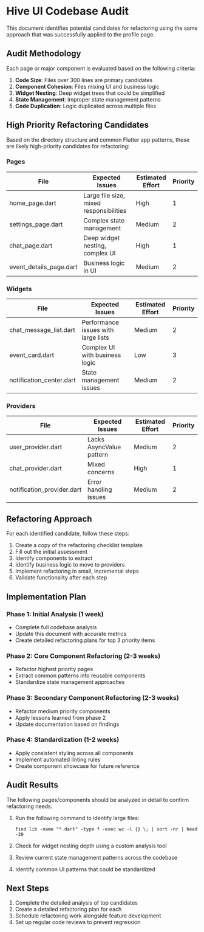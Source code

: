 # Hive UI Codebase Audit

This document identifies potential candidates for refactoring using the same approach that was successfully applied to the profile page.

## Audit Methodology

Each page or major component is evaluated based on the following criteria:

1. **Code Size**: Files over 300 lines are primary candidates
2. **Component Cohesion**: Files mixing UI and business logic
3. **Widget Nesting**: Deep widget trees that could be simplified
4. **State Management**: Improper state management patterns
5. **Code Duplication**: Logic duplicated across multiple files

## High Priority Refactoring Candidates

Based on the directory structure and common Flutter app patterns, these are likely high-priority candidates for refactoring:

### Pages

| File | Expected Issues | Estimated Effort | Priority |
|------|----------------|------------------|----------|
| home_page.dart | Large file size, mixed responsibilities | High | 1 |
| settings_page.dart | Complex state management | Medium | 2 |
| chat_page.dart | Deep widget nesting, complex UI | High | 1 |
| event_details_page.dart | Business logic in UI | Medium | 2 |

### Widgets

| File | Expected Issues | Estimated Effort | Priority |
|------|----------------|------------------|----------|
| chat_message_list.dart | Performance issues with large lists | Medium | 2 |
| event_card.dart | Complex UI with business logic | Low | 3 |
| notification_center.dart | State management issues | Medium | 2 |

### Providers

| File | Expected Issues | Estimated Effort | Priority |
|------|----------------|------------------|----------|
| user_provider.dart | Lacks AsyncValue pattern | Medium | 2 |
| chat_provider.dart | Mixed concerns | High | 1 |
| notification_provider.dart | Error handling issues | Medium | 2 |

## Refactoring Approach

For each identified candidate, follow these steps:

1. Create a copy of the refactoring checklist template
2. Fill out the initial assessment
3. Identify components to extract
4. Identify business logic to move to providers
5. Implement refactoring in small, incremental steps
6. Validate functionality after each step

## Implementation Plan

### Phase 1: Initial Analysis (1 week)

- Complete full codebase analysis
- Update this document with accurate metrics
- Create detailed refactoring plans for top 3 priority items

### Phase 2: Core Component Refactoring (2-3 weeks)

- Refactor highest priority pages
- Extract common patterns into reusable components
- Standardize state management approaches

### Phase 3: Secondary Component Refactoring (2-3 weeks)

- Refactor medium priority components
- Apply lessons learned from phase 2
- Update documentation based on findings

### Phase 4: Standardization (1-2 weeks)

- Apply consistent styling across all components
- Implement automated linting rules
- Create component showcase for future reference

## Audit Results

The following pages/components should be analyzed in detail to confirm refactoring needs:

1. Run the following command to identify large files:
   ```
   find lib -name "*.dart" -type f -exec wc -l {} \; | sort -nr | head -20
   ```

2. Check for widget nesting depth using a custom analysis tool
3. Review current state management patterns across the codebase
4. Identify common UI patterns that could be standardized

## Next Steps

1. Complete the detailed analysis of top candidates
2. Create a detailed refactoring plan for each
3. Schedule refactoring work alongside feature development
4. Set up regular code reviews to prevent regression 